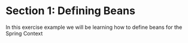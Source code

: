 # Section 1: Defining Beans

In this exercise example we will be learning how to define beans for the Spring Context